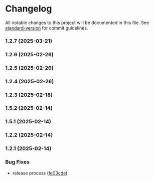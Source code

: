 # Changelog

All notable changes to this project will be documented in this file. See [standard-version](https://github.com/conventional-changelog/standard-version) for commit guidelines.

### 1.2.7 (2025-03-21)

### 1.2.6 (2025-02-26)

### 1.2.5 (2025-02-26)

### 1.2.4 (2025-02-26)

### 1.2.3 (2025-02-18)

### 1.5.2 (2025-02-14)

### 1.5.1 (2025-02-14)

### 1.2.2 (2025-02-14)

### 1.2.1 (2025-02-14)


### Bug Fixes

* release process ([fe03cde](https://github.com/magnus188/amrop-extension/commit/fe03cde2dc0f369b0456a6cda481ec19bee5434e))
